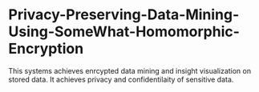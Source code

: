 # Privacy-Preserving-Data-Mining-Using-SomeWhat-Homomorphic-Encryption
This systems achieves enrcypted data mining and insight visualization on stored data.
It achieves privacy and confidentilaity of sensitive data.
